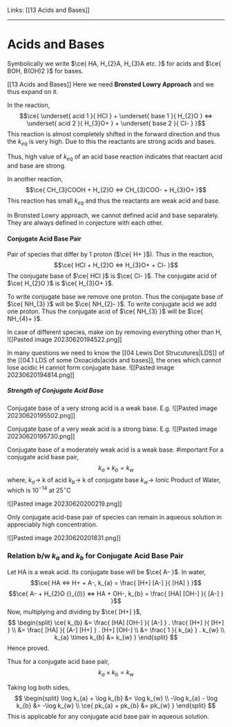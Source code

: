 Links: [[13 Acids and Bases]]
___
# Acids and Bases
Symbolically we write $\ce{ HA, H_{2}A, H_{3}A etc. }$ for acids and $\ce{ BOH, B(OH)2 }$ for bases. 

[[13 Acids and Bases]]
Here we need **Bronsted Lowry Approach** and we thus expand on it.

In the reaction,
$$\ce{ \underset{ acid 1 }{ HCl } + \underset{ base 1 }{ H_{2}O } <=> \underset{ acid 2 }{ H_{3}O+ } + \underset{ base 2 }{ Cl- } }$$
This reaction is almost completely shifted in the forward direction and thus the $k_{eq}$ is very high. Due to this the reactants are strong acids and bases. 

Thus, high value of $k_{eq}$ of an acid base reaction indicates that reactant acid and base are strong.

In another reaction,
$$\ce{ CH_{3}COOH + H_{2}O <=> CH_{3}COO- + H_{3}O+ }$$
This reaction has small $k_{eq}$ and thus the reactants are weak acid and base. 

In Bronsted Lowry approach, we cannot defined acid and base separately. They are always defined in conjecture with each other. 

#### Conjugate Acid Base Pair
Pair of species that differ by 1 proton ($\ce{ H+ }$). 
Thus in the reaction,
$$\ce{ HCl + H_{2}O <=> H_{3}O+ + Cl- }$$
The conjugate base of $\ce{ HCl }$ is $\ce{ Cl- }$.
The conjugate acid of $\ce{ H_{2}O }$ is $\ce{ H_{3}O+ }$.

To write conjugate base we remove one proton. 
Thus the conjugate base of $\ce{ NH_{3} }$ will be $\ce{ NH_{2}- }$. 
To write conjugate acid we add one proton. 
Thus the conjugate acid of $\ce{ NH_{3} }$ will be $\ce{ NH_{4}+ }$.

In case of different species, make ion by removing everything other than H,
![[Pasted image 20230620194522.png]]

In many questions we need to know the [[04 Lewis Dot Strucutures|LDS]] of the [[04.1 LDS of some Oxoacids|acids and bases]], the ones which cannot lose acidic H cannot form conjugate base. 
![[Pasted image 20230620194814.png]]


##### Strength of Conjugate Acid Base
Conjugate base of a very strong acid is a weak base.
E.g. 
![[Pasted image 20230620195502.png]]

Conjugate base of a very weak acid is a strong base.
E.g.
![[Pasted image 20230620195730.png]]

Conjugate base of a moderately weak acid is a weak base. #important 
For a conjugate acid base pair, 
$$k_{a} \times k_{b} = k_{w}$$
where,
$k_{a} \to$ k of acid 
$k_{b} \to$ k of conjugate base
$k_{w} \to$ Ionic Product of Water, which is $10^{-14}$ at 25$^{\circ}$C

![[Pasted image 20230620200219.png]]

Only conjugate acid-base pair of species can remain in aqueous solution in appreciably high concentration.

![[Pasted image 20230620201831.png]]

### Relation b/w $k_{a}$ and $k_{b}$ for Conjugate Acid Base Pair

Let HA is a weak acid. Its conjugate base will be $\ce{ A- }$.
In water,
$$\ce{ HA <=> H+ + A-, k_{a} = \frac{ [H+] [A-] }{ [HA] } }$$
$$\ce{ A- + H_{2}O {}_{(l)} <=> HA + OH-, k_{b} = \frac{ [HA] [OH-] }{ [A-] } }$$
Now, multiplying and dividing by $\ce{ [H+] }$,
$$
\begin{split}
\ce{ 
k_{b} &= \frac{ [HA] [OH-] }{ [A-] } . \frac{ [H+] }{ [H+] } \\
&= \frac{ [HA] }{ [A-] [H+] } . [H+] [OH-] \\
&= \frac{ 1 }{ k_{a} } . k_{w} \\
k_{a} \times k_{b} &= k_{w}
 }
\end{split}
$$
Hence proved.

Thus for a conjugate acid base pair,
$$k_{a} \times k_{b} = k_{w}$$

Taking log both sides,
$$
\begin{split}
\log k_{a} + \log k_{b} &= \log k_{w} \\
-\log k_{a} - \log k_{b} &= -\log k_{w} \\
\ce{ pk_{a} + pk_{b} &= pk_{w} } 
\end{split}
$$
This is applicable for any conjugate acid base pair in aqueous solution.

